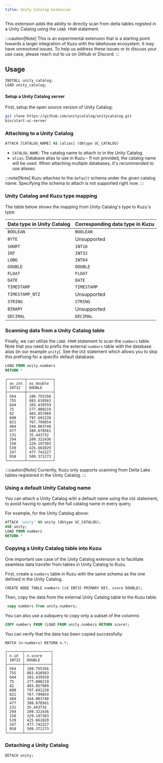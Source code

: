 ```yaml
---
title: Unity Catalog extension
---
```


This extension adds the ability to directly scan from delta tables registed in a Unity Catalog using the `LOAD FROM` statement.

:::caution[Note]
This is an experimental extension that is a starting point towards a larger integration
of Kuzu with the lakehouse ecosystem. It may have unresolved issues. To help us address these
issues or to discuss your use case, please reach out to us on Github or Discord.
:::

## Usage

```sql
INSTALL unity_catalog;
LOAD unity_catalog;
```

#### Setup a Unity Catalog server

First, setup the open source version of Unity Catalog:

```bash
git clone https://github.com/unitycatalog/unitycatalog.git
bin/start-uc-server
```

### Attaching to a Unity Catalog

```sql
ATTACH [CATALOG_NAME] AS [alias] (dbtype UC_CATALOG)
```

- `CATALOG_NAME`: The catalog name to attach to in the Unity Catalog
- `alias`: Database alias to use in Kuzu - If not provided, the catalog name will be used.
  When attaching multiple databases, it's recommended to use aliases.

:::note[Note]
Kuzu attaches to the `default` schema under the given catalog name. Specifying the schema to attach is not supported right now.
:::

### Unity Catalog and Kuzu type mapping

The table below shows the mapping from Unity Catalog's type to Kuzu's type:

| Data type in Unity Catalog         | Corresponding data type in Kuzu |
|-----------------------------|----------------------------------|
| `BOOLEAN`                     | `BOOLEAN`                           |
| `BYTE`                        | Unsupported                          |
| `SHORT`                       | `INT16`                                 |
| `INT`                    | `INT32`                                 |
| `LONG`                       | `INT64`                                 |
| `DOUBLE`                     | `DOUBLE`                                 |
| `FLOAT`                      | `FLOAT`                                 |
| `DATE`                    | `DATE`                                 |
| `TIMESTAMP`                    | `TIMESTAMP`                                 |
| `TIMESTAMP_NTZ`                   | Unsupported                                 |
| `STRING`                   | `STRING`                                 |
| `BINARY`                       | Unsupported                      |
| `DECIMAL`   | `DECIMAL`                                 |

### Scanning data from a Unity Catalog table

Finally, we can utilize the `LOAD FROM` statement to scan the `numbers` table. Note that you need to prefix the 
external `numbers` table with the database alias (in our example `unity`). See the `USE` statement which allows you to
skip this prefixing for a specific default database.

```sql
LOAD FROM unity.numbers
RETURN *
```

```
┌────────┬────────────┐
│ as_int │ as_double  │
│ INT32  │ DOUBLE     │
├────────┼────────────┤
│ 564    │ 188.755356 │
│ 755    │ 883.610563 │
│ 644    │ 203.439559 │
│ 75     │ 277.880219 │
│ 42     │ 403.857969 │
│ 680    │ 797.691220 │
│ 821    │ 767.799854 │
│ 484    │ 344.003740 │
│ 477    │ 380.678561 │
│ 131    │ 35.443732  │
│ 294    │ 209.322436 │
│ 150    │ 329.197303 │
│ 539    │ 425.661029 │
│ 247    │ 477.742227 │
│ 958    │ 509.371273 │
└────────┴────────────┘
```

:::caution[Note]
Currently, Kuzu only supports scanning from Delta Lake tables registered in the Unity Catalog.
:::

### Using a default Unity Catalog name

You can attach a Unity Catalog with a default name using the `USE` statement, to avoid having to specify the full catalog name in every query.

For example, for the Unity Catalog above:

```sql
ATTACH 'unity' AS unity (dbtype UC_CATALOG);
USE unity;
LOAD FROM numbers
RETURN *
```

### Copying a Unity Catalog table into Kuzu

One important use case of the Unity Catalog extension is to facilitate seamless data transfer from tables in Unity Catalog to Kuzu.

First, create a `numbers` table in Kuzu with the same schema as the one defined in the Unity Catalog.

```cypher
CREATE NODE TABLE numbers (id INT32 PRIMARY KEY, score DOUBLE);
```

Then, copy the data from the external Unity Catalog table to the Kuzu table.

```sql
 copy numbers from unity.numbers;
```

You can also use a subquery to copy only a subset of the columns:
```sql
COPY numbers FROM (LOAD FROM unity.numbers RETURN score);
```

You can verify that the data has been copied successfully:

```cypher
MATCH (n:numbers) RETURN n.*;
```

```
┌───────┬────────────┐
│ n.id  │ n.score    │
│ INT32 │ DOUBLE     │
├───────┼────────────┤
│ 564   │ 188.755356 │
│ 755   │ 883.610563 │
│ 644   │ 203.439559 │
│ 75    │ 277.880219 │
│ 42    │ 403.857969 │
│ 680   │ 797.691220 │
│ 821   │ 767.799854 │
│ 484   │ 344.003740 │
│ 477   │ 380.678561 │
│ 131   │ 35.443732  │
│ 294   │ 209.322436 │
│ 150   │ 329.197303 │
│ 539   │ 425.661029 │
│ 247   │ 477.742227 │
│ 958   │ 509.371273 │
└───────┴────────────┘
```

### Detaching a Unity Catalog

```sql
DETACH unity;
```
